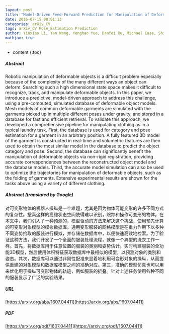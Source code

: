 ```yaml
---
layout: post
title: "Model-Driven Feed-Forward Prediction for Manipulation of Deformable Objects"
date: 2016-07-15 08:01:13
categories: arXiv_CV
tags: arXiv_CV Pose_Estimation Prediction
author: Yinxiao Li, Yan Wang, Yonghao Yue, Danfei Xu, Michael Case, Shih-Fu Chang, Eitan Grinspun, Peter Allen
mathjax: true
---
```


* content
{:toc}

##### Abstract
Robotic manipulation of deformable objects is a difficult problem especially because of the complexity of the many different ways an object can deform. Searching such a high dimensional state space makes it difficult to recognize, track, and manipulate deformable objects. In this paper, we introduce a predictive, model-driven approach to address this challenge, using a pre-computed, simulated database of deformable object models. Mesh models of common deformable garments are simulated with the garments picked up in multiple different poses under gravity, and stored in a database for fast and efficient retrieval. To validate this approach, we developed a comprehensive pipeline for manipulating clothing as in a typical laundry task. First, the database is used for category and pose estimation for a garment in an arbitrary position. A fully featured 3D model of the garment is constructed in real-time and volumetric features are then used to obtain the most similar model in the database to predict the object category and pose. Second, the database can significantly benefit the manipulation of deformable objects via non-rigid registration, providing accurate correspondences between the reconstructed object model and the database models. Third, the accurate model simulation can also be used to optimize the trajectories for manipulation of deformable objects, such as the folding of garments. Extensive experimental results are shown for the tasks above using a variety of different clothing.

##### Abstract (translated by Google)
对可变形物体的机器人操纵是一个难题，尤其是因为物体可能变形的许多不同方式的复杂性。搜索这样的高维状态空间使得难以识别，跟踪和操作可变形的物体。在本文中，我们引入了一种预测的，模型驱动的方法来解决这个挑战，使用预先计算的可变形对象模型的模拟数据库。通用变形服装的网格模型是在重力作用下以多种不同姿势拾取的服装进行模拟，并存储在数据库中，以便快速高效地检索。为了验证这种方法，我们开发了一个全面的服装处理流程，就像一个典型的洗衣工作一样。首先，将数据库用于任意位置的服装的类别和姿势估计。实时构建服装的全功能3D模型，然后使用体积特征获取数据库中最相似的模型，以预测对象的类别和姿态。其次，数据库可以通过非刚性配准来显着地利用可变形对象的操纵，从而提供重建的对象模型和数据库模型之间的准确对应。第三，准确的模型仿真也可以用来优化用于操纵可变形物体的轨迹，例如服装的折叠。针对上述任务使用各种不同的服装显示了广泛的实验结果。

##### URL
[https://arxiv.org/abs/1607.04411](https://arxiv.org/abs/1607.04411)

##### PDF
[https://arxiv.org/pdf/1607.04411](https://arxiv.org/pdf/1607.04411)

